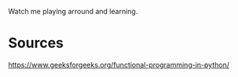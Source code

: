 Watch me playing arround and learning.

# Sources

https://www.geeksforgeeks.org/functional-programming-in-python/